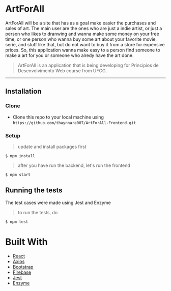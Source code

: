 # ArtForAll

ArtForAll will be a site that  has as a goal make easier the purchases and sales of art. The main user are the ones who are just a indie artist, or just a person who likes to dranwing and wanna make some money on your free time, or one person who wanna buy some art about your favorite movie, serie, and stuff like that, but do not want to buy it from a store for expensive prices.  So, this application wanna make easy to a person find someone to make a art for you or someone who alredy have the art done.

> ArtForAll is an application that is being developing for Principios de Desenvolvimento Web course from UFCG.


---
## Installation

### Clone

- Clone this repo to your local machine using `https://github.com/thaynnara007/ArtForAll-Frontend.git`

### Setup

> update and install  packages first

```shell
$ npm install
```

>after you have run the backend, let's run the frontend
```shell
$ npm start
```

## Running the tests
The test cases were made using Jest and Enzyme
>to run the tests, do
```shell
$ npm test
```

# Built With
- [React](https://reactjs.org/)
- [Axios](https://github.com/axios/axios)
- [Bootstrap](https://getbootstrap.com/)
- [Firebase](https://firebase.google.com/?hl=pt-br)
- [Jest](https://jestjs.io/)
- [Enzyme](https://airbnb.io/enzyme/)
